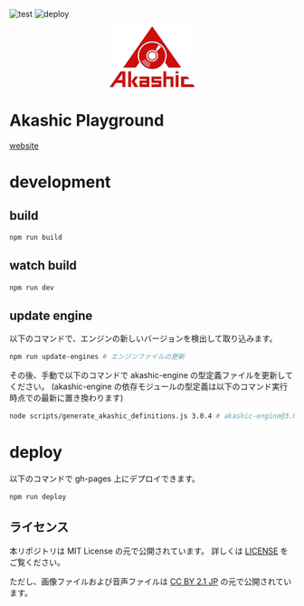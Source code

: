 ![test](https://github.com/akashic-games/playground/workflows/test/badge.svg?branch=main)
![deploy](https://github.com/akashic-games/playground/workflows/deploy/badge.svg?branch=main)

<p align="center">
<img src="https://raw.githubusercontent.com/akashic-games/playground/main/img/akashic.png" />
</p>

# Akashic Playground

[website](https://akashic-games.github.io/playground/#/edit/default)

# development

## build

```sh
npm run build
```

## watch build

```sh
npm run dev
```

## update engine

以下のコマンドで、エンジンの新しいバージョンを検出して取り込みます。

```sh
npm run update-engines # エンジンファイルの更新
```

その後、手動で以下のコマンドで akashic-engine の型定義ファイルを更新してください。
(akashic-engine の依存モジュールの型定義は以下のコマンド実行時点での最新に置き換わります)

```sh
node scripts/generate_akashic_definitions.js 3.0.4 # akashic-engine@3.0.4 の型定義を生成する場合
```

# deploy

以下のコマンドで gh-pages 上にデプロイできます。

```sh
npm run deploy
```

## ライセンス
本リポジトリは MIT License の元で公開されています。
詳しくは [LICENSE](./LICENSE) をご覧ください。

ただし、画像ファイルおよび音声ファイルは
[CC BY 2.1 JP](https://creativecommons.org/licenses/by/2.1/jp/) の元で公開されています。
